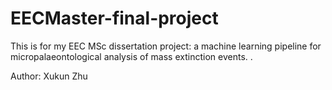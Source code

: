 # EECMaster-final-project

This is for my EEC MSc dissertation project: a machine learning pipeline for micropalaeontological analysis of mass extinction events.
.

Author: Xukun Zhu
